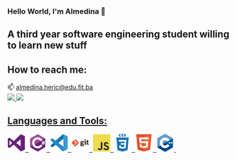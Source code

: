 ### Hello World, I'm Almedina 👋

## A third year software engineering student willing to learn new stuff

## How to reach me:
📫 almedina.heric@edu.fit.ba <br>
<a target="_blank" href="https://www.linkedin.com/in/almedina-heric-1344b1216/"><img src="https://img.shields.io/badge/linkedin%20-%230077B5.svg?&style=for-the-badge&logo=linkedin&logoColor=white"/>
<a target="_blank" href="https://www.instagram.com/almedinaheric/"><img src="https://img.shields.io/badge/instagram%20-%23E4405F.svg?&style=for-the-badge&logo=Instagram&logoColor=white"/>

## Languages and Tools:

<p>
<img src="https://github.com/devicons/devicon/blob/master/icons/visualstudio/visualstudio-plain.svg" title="VisualStudio" **alt="Visual Studio" width="40" height="40"/>&nbsp;
<img src="https://github.com/devicons/devicon/blob/master/icons/csharp/csharp-original.svg" title="C#" **alt="C#" width="40" height="40"/>&nbsp;
<img src="https://github.com/devicons/devicon/blob/master/icons/vscode/vscode-original.svg" title="VisualStudioCode" **alt="Visual Studio Code" width="40" height="40"/>&nbsp;
<img src="https://github.com/devicons/devicon/blob/master/icons/git/git-original-wordmark.svg" title="Git" **alt="Git" width="40" height="40"/>&nbsp;
<img src="https://github.com/devicons/devicon/blob/master/icons/javascript/javascript-original.svg" title="JavaScript" alt="JavaScript" width="40" height="40"/>&nbsp;
<img src="https://github.com/devicons/devicon/blob/master/icons/css3/css3-plain-wordmark.svg"  title="CSS3" alt="CSS" width="40" height="40"/>&nbsp;
<img src="https://github.com/devicons/devicon/blob/master/icons/html5/html5-original.svg" title="HTML5" alt="HTML" width="40" height="40"/>&nbsp;
<img src="https://github.com/devicons/devicon/blob/master/icons/cplusplus/cplusplus-original.svg" title="C++" **alt="c++" width="40" height="40"/>&nbsp;
</p>
